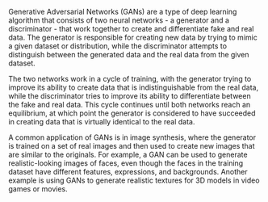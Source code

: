 Generative Adversarial Networks (GANs) are a type of deep learning algorithm that consists of two neural networks - a generator and a discriminator - that work together to create and differentiate fake and real data. The generator is responsible for creating new data by trying to mimic a given dataset or distribution, while the discriminator attempts to distinguish between the generated data and the real data from the given dataset.

The two networks work in a cycle of training, with the generator trying to improve its ability to create data that is indistinguishable from the real data, while the discriminator tries to improve its ability to differentiate between the fake and real data. This cycle continues until both networks reach an equilibrium, at which point the generator is considered to have succeeded in creating data that is virtually identical to the real data.

A common application of GANs is in image synthesis, where the generator is trained on a set of real images and then used to create new images that are similar to the originals. For example, a GAN can be used to generate realistic-looking images of faces, even though the faces in the training dataset have different features, expressions, and backgrounds. Another example is using GANs to generate realistic textures for 3D models in video games or movies.